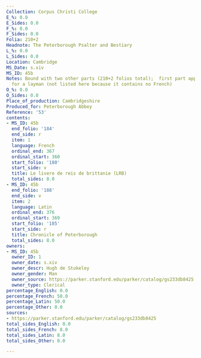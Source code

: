 ```yaml
---
Collection: Corpus Christi College
E_%: 0.0
E_Sides: 0.0
F_%: 0.0
F_Sides: 0.0
Folia: 210+2
Headnote: The Peterborough Psalter and Bestiary
L_%: 0.0
L_Sides: 0.0
Location: Cambridge
MS_Date: s.xiv
MS_ID: 45b
Notes: Bound with two other parts (210+2 folios total);  first part apparently made
  for a layman (not listed here because it contains no French)
O_%: 0.0
O_Sides: 0.0
Place_of_production: Cambridgeshire
Produced_for: Peterborough Abbey
Reference: '53'
contents:
- MS_ID: 45b
  end_folio: '184'
  end_side: r
  item: 1
  language: French
  ordinal_end: 367
  ordinal_start: 360
  start_folio: '180'
  start_side: v
  title: Le livere de reis de brittanie (LRB)
  total_sides: 8.0
- MS_ID: 45b
  end_folio: '188'
  end_side: v
  item: 2
  language: Latin
  ordinal_end: 376
  ordinal_start: 369
  start_folio: '185'
  start_side: r
  title: Chronicle of Peterborough
  total_sides: 8.0
owners:
- MS_ID: 45b
  owner_ID: 1
  owner_date: s.xiv
  owner_descr: Hugh de Stukeley
  owner_gender: Man
  owner_source: https://parker.stanford.edu/parker/catalog/gs233db8425
  owner_type: Clerical
percentage_English: 0.0
percentage_French: 50.0
percentage_Latin: 50.0
percentage_Other: 0.0
sources:
- https://parker.stanford.edu/parker/catalog/gs233db8425
total_sides_English: 0.0
total_sides_French: 8.0
total_sides_Latin: 8.0
total_sides_Other: 0.0

---
```


